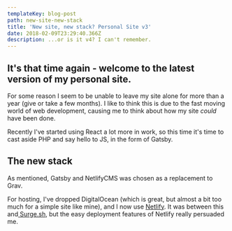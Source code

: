 ```yaml
---
templateKey: blog-post
path: new-site-new-stack
title: 'New site, new stack? Personal Site v3'
date: 2018-02-09T23:29:40.366Z
description: ...or is it v4? I can't remember.
---
```

## It's that time again - welcome to the latest version of my personal site.

For some reason I seem to be unable to leave my site alone for more than a year (give or take a few months). I like to think this is due to the fast moving world of web development, causing me to think about how my site _could_ have been done.

Recently I've started using React a lot more in work, so this time it's time to cast aside PHP and say hello to JS, in the form of Gatsby.

## The new stack

As mentioned, Gatsby and NetlifyCMS was chosen as a replacement to Grav.

For hosting, I've dropped DigitalOcean (which is great, but almost a bit too much for a simple site like mine), and I now use [Netlify](https://www.netlify.com). It was between this and[ Surge.sh](http://surge.sh), but the easy deployment features of Netlify really persuaded me.
